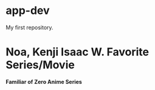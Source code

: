 # app-dev
My first repository.
# Noa, Kenji Isaac W. Favorite Series/Movie
**Familiar of Zero Anime Series**
